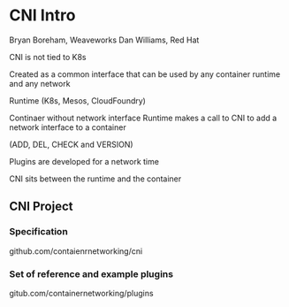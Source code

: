 # CNI Intro

Bryan Boreham, Weaveworks
Dan Williams, Red Hat

CNI is not tied to K8s

Created as a common interface that can be used by any container runtime and any network

Runtime (K8s, Mesos, CloudFoundry)

Continaer without network interface 
Runtime makes a call to CNI to add a network interface to a container

(ADD, DEL, CHECK and VERSION)

Plugins are developed for a network time


CNI sits between the runtime and the container


## CNI Project

### Specification

github.com/contaienrnetworking/cni

### Set of reference and example plugins

gitub.com/containernetworking/plugins



